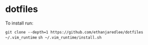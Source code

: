 # dotfiles

To install run:

`git clone --depth=1 https://github.com/ethanjaredlee/dotfiles ~/.vim_runtime`
`sh ~/.vim_runtime/install.sh`
